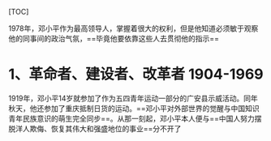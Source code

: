 [TOC]

1978年，邓小平作为最高领导人，掌握着很大的权利，但是他知道必须敏于观察他的同事间的政治气氛，==毕竟他要依靠这些人去贯彻他的指示==



#  1、革命者、建设者、改革者 1904-1969

1919年，邓小平14岁就参加了作为五四青年运动一部分的广安县示威活动。同年秋天，他还参加了重庆抵制日货的运动。==邓小平对外部世界的觉醒与中国知识青年民族意识的萌生完全同步==。从那一刻起，邓小平本人便与==中国人努力摆脱洋人欺侮、恢复其伟大和强盛地位的事业==分不开了